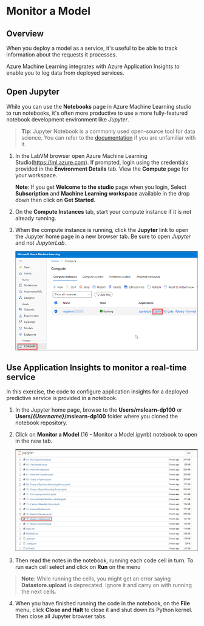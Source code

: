 # Monitor a Model

## Overview

When you deploy a model as a service, it's useful to be able to track information about the requests it processes.

Azure Machine Learning integrates with Azure Application Insights to enable you to log data from deployed services.

## Open Jupyter

While you can use the **Notebooks** page in Azure Machine Learning studio to run notebooks, it's often more productive to use a more fully-featured notebook development environment like *Jupyter*.

> **Tip**: Jupyter Notebook is a commonly used open-source tool for data science. You can refer to the [documentation](https://jupyter-notebook.readthedocs.io/en/stable/notebook.html) if you are unfamiliar with it.

1. In the LabVM browser open Azure Machine Learning Studio(https://ml.azure.com). If prompted, login using the credentials provided in the **Environment Details** tab. View the **Compute** page for your workspace.

    **Note**: If you get **Welcome to the studio** page when you login, Select **Subscription** and **Machine Learning workspace** available in the drop down then click on **Get Started**.

2. On the **Compute Instances** tab, start your compute instance if it is not already running.

3. When the compute instance is running, click the **Jupyter** link to open the Jupyter home page in a new browser tab. Be sure to open *Jupyter* and not *JupyterLab*.

    ![](images/jupyter.png)

## Use Application Insights to monitor a real-time service

In this exercise, the code to configure application insights for a deployed predictive service is provided in a notebook.

1. In the Jupyter home page, browse to the **Users/mslearn-dp100** or **Users/*{Username}*/mslearn-dp100** folder where you cloned the notebook repository.

2. Click on **Monitor a Model** (16 - Monitor a Model.ipynb) notebook to open in the new tab.

    ![](images/monitormodel.png)

3. Then read the notes in the notebook, running each code cell in turn. To run each cell select and click on **Run** on the menu

>**Note**: While running the cells, you might get an error saying **Datastore.upload** is deprecated. Ignore it and carry on with running the next cells.

4. When you have finished running the code in the notebook, on the **File** menu, click **Close and Halt** to close it and shut down its Python kernel. Then close all Jupyter browser tabs.

